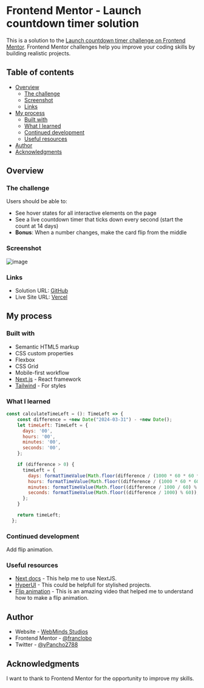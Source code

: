 # Frontend Mentor - Launch countdown timer solution

This is a solution to the [Launch countdown timer challenge on Frontend Mentor](https://www.frontendmentor.io/challenges/launch-countdown-timer-N0XkGfyz-). Frontend Mentor challenges help you improve your coding skills by building realistic projects. 

## Table of contents

- [Overview](#overview)
  - [The challenge](#the-challenge)
  - [Screenshot](#screenshot)
  - [Links](#links)
- [My process](#my-process)
  - [Built with](#built-with)
  - [What I learned](#what-i-learned)
  - [Continued development](#continued-development)
  - [Useful resources](#useful-resources)
- [Author](#author)
- [Acknowledgments](#acknowledgments)

## Overview

### The challenge

Users should be able to:

- See hover states for all interactive elements on the page
- See a live countdown timer that ticks down every second (start the count at 14 days)
- **Bonus**: When a number changes, make the card flip from the middle

### Screenshot

![image](https://github.com/franclobo/countdown-timer/assets/58642949/d71e8cce-e747-4627-809c-7cd04b3e02c3)


### Links

- Solution URL: [GitHub](https://github.com/franclobo/countdown-timer)
- Live Site URL: [Vercel](https://countdown-timer-nextjs.vercel.app/)

## My process

### Built with

- Semantic HTML5 markup
- CSS custom properties
- Flexbox
- CSS Grid
- Mobile-first workflow
- [Next.js](https://nextjs.org/) - React framework
- [Tailwind](https://tailwindui.com/) - For styles


### What I learned

```js
const calculateTimeLeft = (): TimeLeft => {
    const difference = +new Date("2024-03-31") - +new Date();
    let timeLeft: TimeLeft = {
      days: '00',
      hours: '00',
      minutes: '00',
      seconds: '00',
    };

    if (difference > 0) {
      timeLeft = {
        days: formatTimeValue(Math.floor(difference / (1000 * 60 * 60 * 24))),
        hours: formatTimeValue(Math.floor((difference / (1000 * 60 * 60)) % 24)),
        minutes: formatTimeValue(Math.floor((difference / 1000 / 60) % 60)),
        seconds: formatTimeValue(Math.floor((difference / 1000) % 60)),
      };
    }

    return timeLeft;
  };
```

### Continued development

Add flip animation.

### Useful resources

- [Next docs](https://nextjs.org/docs/getting-started/installation) - This help me to use NextJS.
- [HyperUI](https://www.hyperui.dev/) - This could be helpfull for stylished projects.
- [Flip animation](https://www.youtube.com/watch?v=p_6IuhmBsfc&t=329s) - This is an amazing video that helped me to understand how to make a flip animation.

## Author

- Website - [WebMinds Studios](https://www.webmindsstudio.com/)
- Frontend Mentor - [@franclobo](https://www.frontendmentor.io/profile/franclobo)
- Twitter - [@yPancho2788](https://twitter.com/Pancho2788)

## Acknowledgments

I want to thank to Frontend Mentor for the opportunity to improve my skills.




